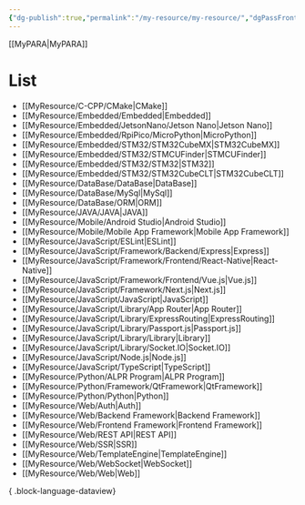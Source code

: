 ```yaml
---
{"dg-publish":true,"permalink":"/my-resource/my-resource/","dgPassFrontmatter":true,"created":"2023-12-13T17:50:08.587+09:00","updated":"2023-12-19T12:18:17.659+09:00"}
---
```


[[MyPARA\|MyPARA]]
# List
- [[MyResource/C-CPP/CMake\|CMake]]
- [[MyResource/Embedded/Embedded\|Embedded]]
- [[MyResource/Embedded/JetsonNano/Jetson Nano\|Jetson Nano]]
- [[MyResource/Embedded/RpiPico/MicroPython\|MicroPython]]
- [[MyResource/Embedded/STM32/STM32CubeMX\|STM32CubeMX]]
- [[MyResource/Embedded/STM32/STMCUFinder\|STMCUFinder]]
- [[MyResource/Embedded/STM32/STM32\|STM32]]
- [[MyResource/Embedded/STM32/STM32CubeCLT\|STM32CubeCLT]]
- [[MyResource/DataBase/DataBase\|DataBase]]
- [[MyResource/DataBase/MySql\|MySql]]
- [[MyResource/DataBase/ORM\|ORM]]
- [[MyResource/JAVA/JAVA\|JAVA]]
- [[MyResource/Mobile/Android Studio\|Android Studio]]
- [[MyResource/Mobile/Mobile App Framework\|Mobile App Framework]]
- [[MyResource/JavaScript/ESLint\|ESLint]]
- [[MyResource/JavaScript/Framework/Backend/Express\|Express]]
- [[MyResource/JavaScript/Framework/Frontend/React-Native\|React-Native]]
- [[MyResource/JavaScript/Framework/Frontend/Vue.js\|Vue.js]]
- [[MyResource/JavaScript/Framework/Next.js\|Next.js]]
- [[MyResource/JavaScript/JavaScript\|JavaScript]]
- [[MyResource/JavaScript/Library/App Router\|App Router]]
- [[MyResource/JavaScript/Library/ExpressRouting\|ExpressRouting]]
- [[MyResource/JavaScript/Library/Passport.js\|Passport.js]]
- [[MyResource/JavaScript/Library/Library\|Library]]
- [[MyResource/JavaScript/Library/Socket.IO\|Socket.IO]]
- [[MyResource/JavaScript/Node.js\|Node.js]]
- [[MyResource/JavaScript/TypeScript\|TypeScript]]
- [[MyResource/Python/ALPR Program\|ALPR Program]]
- [[MyResource/Python/Framework/QtFramework\|QtFramework]]
- [[MyResource/Python/Python\|Python]]
- [[MyResource/Web/Auth\|Auth]]
- [[MyResource/Web/Backend Framework\|Backend Framework]]
- [[MyResource/Web/Frontend Framework\|Frontend Framework]]
- [[MyResource/Web/REST API\|REST API]]
- [[MyResource/Web/SSR\|SSR]]
- [[MyResource/Web/TemplateEngine\|TemplateEngine]]
- [[MyResource/Web/WebSocket\|WebSocket]]
- [[MyResource/Web/Web\|Web]]

{ .block-language-dataview}

